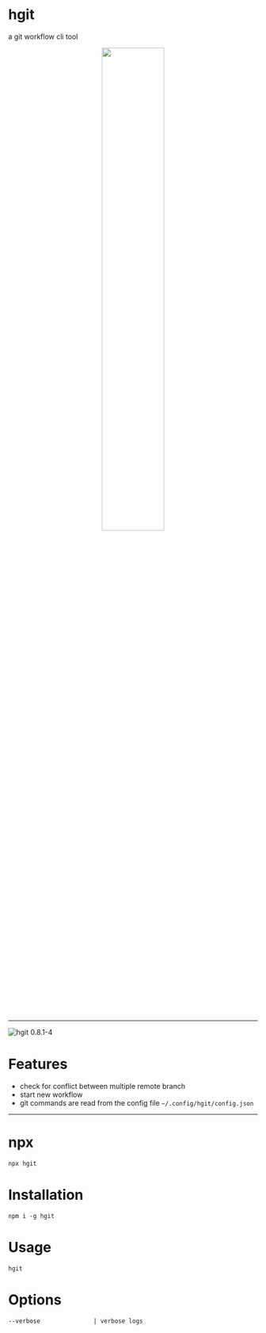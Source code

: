 # hgit
a git workflow cli tool

<p align="center">
  <img width="50%" src="https://raw.githubusercontent.com/wiki/metaory/hgit-cli/assets/hgit.png">
</p>

---

![hgit 0.8.1-4](https://raw.githubusercontent.com/wiki/metaory/hgit-cli/assets/gifcast_220825123109.gif)

Features
========
- check for conflict between multiple remote branch
- start new workflow
- git commands are read from the config file `~/.config/hgit/config.json`

---

npx
===
    npx hgit

Installation
============
    npm i -g hgit

Usage
=====
    hgit

Options
=======
    --verbose               | verbose logs

